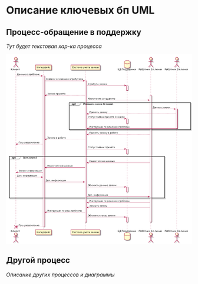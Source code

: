 # Описание ключевых бп UML
## Процесс-обращение в поддержку
*Тут будет текстовая хар-ка процесса*

![uml](/img/sequence1.png)

## Другой процесс
*Описание других процессов и диаграммы*